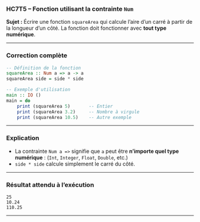 ### **HC7T5 – Fonction utilisant la contrainte `Num`**

**Sujet :**
Écrire une fonction `squareArea` qui calcule l’aire d’un carré à partir de la longueur d’un côté.
La fonction doit fonctionner avec **tout type numérique**.

---

###  **Correction complète**

```haskell
-- Définition de la fonction
squareArea :: Num a => a -> a
squareArea side = side * side

-- Exemple d'utilisation
main :: IO ()
main = do
    print (squareArea 5)       -- Entier
    print (squareArea 3.2)     -- Nombre à virgule
    print (squareArea 10.5)    -- Autre exemple
```

---

###  **Explication**

* La contrainte `Num a =>` signifie que `a` peut être **n’importe quel type numérique** :
  (`Int`, `Integer`, `Float`, `Double`, etc.)
* `side * side` calcule simplement le carré du côté.

---

###  **Résultat attendu à l’exécution**

```
25
10.24
110.25
```

---
